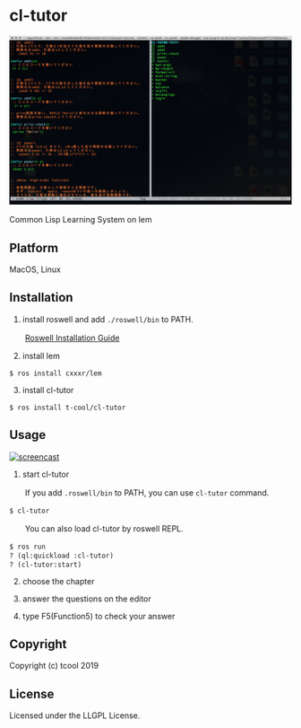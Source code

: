 # cl-tutor

![cl-tutor](screenshot/img02.png)　　

Common Lisp Learning System on lem

## Platform

MacOS, Linux

## Installation

1. install roswell and add `./roswell/bin` to PATH.

　　[Roswell Installation Guide](https://github.com/roswell/roswell/wiki/Installation)

2. install lem

```
$ ros install cxxxr/lem
```

3. install cl-tutor

```
$ ros install t-cool/cl-tutor
```

## Usage

[![screencast](https://img.youtube.com/vi/1Ymuet3Q6ic/0.jpg)](https://www.youtube.com/watch?v=1Ymuet3Q6ic)

1. start cl-tutor

　　If you add `.roswell/bin` to PATH, you can use `cl-tutor` command.

```
$ cl-tutor
```

　　You can also load cl-tutor by roswell REPL.

```
$ ros run
? (ql:quickload :cl-tutor)
? (cl-tutor:start)
```

2. choose the chapter

3. answer the questions on the editor

4. type F5(Function5) to check your answer 

## Copyright

Copyright (c) tcool 2019

## License

Licensed under the LLGPL License.
